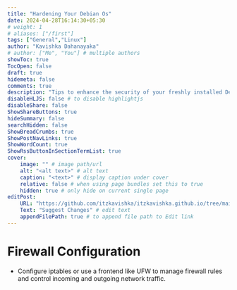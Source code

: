 ```yaml
---
title: "Hardening Your Debian Os"
date: 2024-04-28T16:14:30+05:30
# weight: 1
# aliases: ["/first"]
tags: ["General","Linux"]
author: "Kavishka Dahanayaka"
# author: ["Me", "You"] # multiple authors
showToc: true
TocOpen: false
draft: true
hidemeta: false
comments: true
description: "Tips to enhance the security of your freshly installed Debian operating system."
disableHLJS: false # to disable highlightjs
disableShare: false
ShowShareButtons: true
hideSummary: false
searchHidden: false
ShowBreadCrumbs: true
ShowPostNavLinks: true
ShowWordCount: true
ShowRssButtonInSectionTermList: true
cover:
    image: "" # image path/url
    alt: "<alt text>" # alt text
    caption: "<text>" # display caption under cover
    relative: false # when using page bundles set this to true
    hidden: true # only hide on current single page
editPost:
    URL: "https://github.com/itzkavishka/itzkavishka.github.io/tree/main/content"
    Text: "Suggest Changes" # edit text
    appendFilePath: true # to append file path to Edit link
---
```


# Firewall Configuration
- Configure iptables or use a frontend like UFW to manage firewall rules and control incoming and outgoing network traffic.